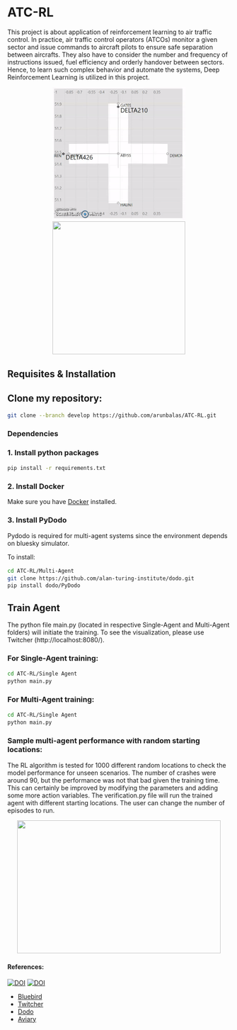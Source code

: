 # ATC-RL
This project is about application of reinforcement learning to air traffic control. In practice, air traffic control operators (ATCOs) monitor a given sector and issue commands to aircraft pilots to ensure safe separation between aircrafts. They also have to consider the number and frequency of instructions issued, fuel efficiency and orderly handover between sectors. Hence, to learn such complex behavior and automate the systems, Deep Reinforcement Learning is utilized in this project.

<p align="center">
  <img width="300" height="300" src="https://github.com/arunbalas/ATC-RL/blob/develop/Final%20Gif1.gif">
  <img width="300" height="300" src="https://github.com/arunbalas/ATC-RL/blob/develop/Final%20Gif.gif">
</p>


## Requisites & Installation

## Clone my repository:

```bash
git clone --branch develop https://github.com/arunbalas/ATC-RL.git
```


### Dependencies

### 1. Install python packages

```bash
pip install -r requirements.txt
```

### 2. Install Docker
Make sure you have [Docker](https://www.docker.com/get-started) installed.



### 3. Install PyDodo

Pydodo is required for multi-agent systems since the environment depends on bluesky simulator.

To install:

```bash
cd ATC-RL/Multi-Agent
git clone https://github.com/alan-turing-institute/dodo.git
pip install dodo/PyDodo
```

## Train Agent
The python file main.py (located in respective Single-Agent and Multi-Agent folders) will initiate the training. To see the visualization, please use Twitcher (http://localhost:8080/). 

### For Single-Agent training:
```bash
cd ATC-RL/Single Agent
python main.py
```
### For Multi-Agent training:
```bash
cd ATC-RL/Single Agent
python main.py
```

### Sample multi-agent performance with random starting locations:
The RL algorithm is tested for 1000 different random locations to check the model performance for unseen scenarios. The number of crashes were around 90, but the performance was not that bad given the training time. This can certainly be improved by modifying the parameters and adding some more action variables. The verification.py file will run the trained agent with different starting locations. The user can change the number of episodes to run.

<!--- ![sample_gif](https://github.com/arunbalas/ATC-RL/blob/develop/Final%20Gif.gif) -->

<p align="center">
  <img width="460" height="300" src="https://github.com/arunbalas/ATC-RL/blob/develop/Final%20Gif.gif">
</p>


#### References:
[![DOI](https://zenodo.org/badge/148370950.svg)](https://zenodo.org/badge/latestdoi/148370950)
[![DOI](https://travis-ci.com/alan-turing-institute/simurgh.svg?branch=master)](https://travis-ci.com/alan-turing-institute/simurgh)
- [Bluebird](https://github.com/alan-turing-institute/bluebird)
- [Twitcher](https://github.com/alan-turing-institutetwitcher)
- [Dodo](https://github.com/alan-turing-institute/dodo)
- [Aviary](https://github.com/alan-turing-institute/aviary)

